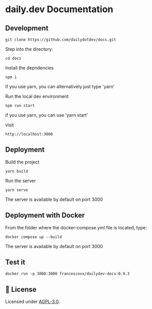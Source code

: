 # daily.dev Documentation

## Development

```
git clone https://github.com/dailydotdev/docs.git
```

Step into the directory:
```
cd docs
```

Install the depndencies
```
npm i 
```
if you use yarn, you can alternatively just type 'yarn'

Run the local dev environment
```
npm run start
```
if you use yarn, you can use 'yarn start'

visit
```
http://localhost:3000
```

## Deployment

Build the project

```
yarn build
```
Run the server

```
yarn serve
```
The server is available by default on port 3000

## Deployment with Docker

From the folder where the docker-compose.yml file is located, type:

```
docker compose up --build
```
The server is available by default on port 3000

## Test it
```
docker run -p 3000:3000 francescoxx/dailydev-docs:0.9.3
```




## 📑 License
Licensed under [AGPL-3.0](https://github.com/dailydotdev/daily/blob/master/LICENSE).
